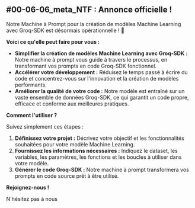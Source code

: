 ##  #00-06-06_meta_NTF : Annonce officielle ! 

Notre Machine à Prompt pour la création de modèles Machine Learning avec Groq-SDK est désormais opérationnelle ! 🎉 

**Voici ce qu'elle peut faire pour vous :**

* **Simplifier la création de modèles Machine Learning avec Groq-SDK :** 
   Notre machine à prompt vous guide à travers le processus, en transformant vos prompts en code Groq-SDK fonctionnel.
* **Accélérer votre développement :** 
   Réduisez le temps passé à écrire du code et concentrez-vous sur l'innovation et la création de modèles performants.
* **Améliorer la qualité de votre code :** 
   Notre modèle est entraîné sur un vaste ensemble de données Groq-SDK, ce qui garantit un code propre, efficace et conforme aux meilleures pratiques.

**Comment l'utiliser ?**

Suivez simplement ces étapes :

1. **Définissez votre projet :** Décrivez votre objectif et les fonctionnalités souhaitées pour votre modèle Machine Learning.
2. **Fournissez les informations nécessaires :** 
   Indiquez le dataset, les variables, les paramètres, les fonctions et les boucles à utiliser dans votre modèle.
3. **Générer le code Groq-SDK :** Notre machine à prompt transformera vos prompts en code source prêt à être utilisé.

**Rejoignez-nous !**

N'hésitez pas à nous